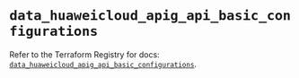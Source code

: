 # `data_huaweicloud_apig_api_basic_configurations`

Refer to the Terraform Registry for docs: [`data_huaweicloud_apig_api_basic_configurations`](https://registry.terraform.io/providers/huaweicloud/huaweicloud/1.71.1/docs/data-sources/apig_api_basic_configurations).
